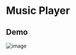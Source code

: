 # Music Player

## Demo

![image](https://github.com/aleister1102/MusicPlayer/assets/78531303/dae6774b-f0a9-4d96-a056-9e357da9e7b8)

